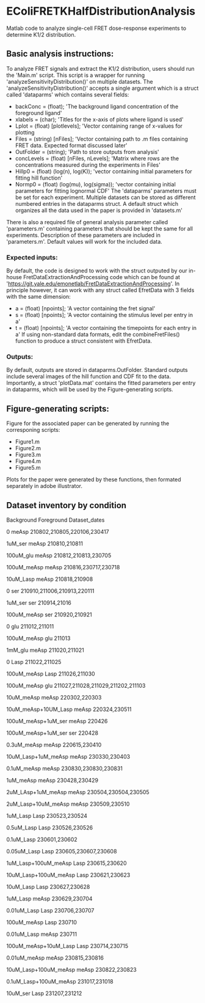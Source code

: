 # EColiFRETKHalfDistributionAnalysis
Matlab code to analyze single-cell FRET dose-response experiments to determine K1/2 distribution.

## Basic analysis instructions:
To analyze FRET signals and extract the K1/2 distribution, users should run the 'Main.m' script. 
This script is a wrapper for running 'analyzeSensitivityDistribution()' on multiple datasets.
The 'analyzeSensitivityDistribution()' accepts a single argument which is a struct called 'dataparms'
which contains several fields:
* backConc = (float); 'The background ligand concentration of the foreground ligand'
* xlabels = (char); 'Titles for the x-axis of plots where ligand is used'
* Lplot = (float) [plotlevels]; 'Vector containing range of x-values for plotting
* Files = (string) [nFiles]; 'Vector containing path to .m files containing FRET data. Expected format discussed later'
* OutFolder = (string); 'Path to store outputs from analysis'
* concLevels = (float) [nFiles, nLevels]; 'Matrix where rows are the concentrations measured during the experiments in Files'
* Hillp0 = (float) (log(n), log(K)); 'vector containing initial parameters for fitting hill function'
* Normp0 = (float) (log(mu), log(sigma)); 'vector containing initial parameters for fitting lognormal CDF'
The 'dataparms' parameters must be set for each experiment. Multiple datasets can be stored as different numbered entries 
in the dataparms struct. A default struct which organizes all the data used in the paper is provided in 'datasets.m'

There is also a required file of general 
analysis parameter called 'parameters.m' containing parameters that should be kept the same for all experiments.
Description of these parameters are included in 'parameters.m'. Default values will work for the included data.

### Expected inputs:
By default, the code is designed to work with the struct outputed by our in-house FretDataExtractionAndProcessing code
which can be found at 'https://git.yale.edu/emonetlab/FretDataExtractionAndProcessing'.
In principle however, it can work with any struct called EfretData with 3 fields with the same dimension:
* a = (float) [npoints]; 'A vector containing the fret signal'
* s = (float) [npoints]; 'A vector containing the stimulus level per entry in a'
* t = (float) [npoints]; 'A vector containing the timepoints for each entry in a'
If using non-standard data formats, edit the combineFretFiles() function to produce a struct consistent 
with EfretData. 

### Outputs:
By default, outputs are stored in dataparms.OutFolder. Standard outputs include several images of the hill function and CDF fit to the data.
Importantly, a struct 'plotData.mat' contains the fitted parameters per entry in dataparms, which will be used by the Figure-generating
scripts.

## Figure-generating scripts:
Figure for the associated paper can be generated by running the corresponing scripts:
* Figure1.m
* Figure2.m
* Figure3.m
* Figure4.m
* Figure5.m

Plots for the paper were generated by these functions, then formated separately in adobe illustrator.

## Dataset inventory by condition
Background	Foreground	Dataset_dates

0	meAsp	210802,210805,220106,230417

1uM_ser	meAsp	210810,210811

100uM_glu	meAsp	210812,210813,230705

100uM_meAsp	meAsp	210816,230717,230718

10uM_Lasp	meAsp	210818,210908

0	ser	210910,211006,210913,220111

1uM_ser	ser	210914,21016

100uM_meAsp	ser	210920,210921

0	glu	211012,211011

100uM_meAsp	glu	211013

1mM_glu	meAsp	211020,211021

0	Lasp	211022,211025

100uM_meAsp	Lasp	211026,211030

100uM_meAsp	glu	211027,211028,211029,211202,211103

10uM_meAsp	meAsp	220302,220303

10uM_meAsp+10UM_Lasp	meAsp	220324,230511

100uM_meAsp+1uM_ser	meAsp	220426

100uM_meAsp+1uM_ser	ser	220428

0.3uM_meAsp	meAsp	220615,230410

10uM_Lasp+1uM_meAsp	meAsp	230330,230403

0.1uM_meAsp	meAsp	230830,230830,230831

1uM_meAsp	meAsp	230428,230429

2uM_LAsp+1uM_meAsp	meAsp	230504,230504,230505

2uM_Lasp+10uM_meAsp	meAsp	230509,230510

1uM_Lasp	Lasp	230523,230524

0.5uM_Lasp	Lasp	230526,230526

0.1uM_Lasp	230601,230602

0.05uM_Lasp	Lasp	230605,230607,230608

1uM_Lasp+100uM_meAsp	Lasp	230615,230620

10uM_Lasp+100uM_meAsp	Lasp	230621,230623

10uM_Lasp	Lasp	230627,230628

1uM_Lasp	meAsp	230629,230704

0.01uM_Lasp	Lasp	230706,230707

100uM_meAsp	Lasp	230710

0.01uM_Lasp	meAsp	230711

100uM_meAsp+10uM_Lasp	Lasp	230714,230715

0.01uM_meAsp	meAsp	230815,230816

10uM_Lasp+100uM_meAsp	meAsp	230822,230823

0.1uM_Lasp+100uM_meAsp	231017,231018

10uM_ser	Lasp	231207,231212


